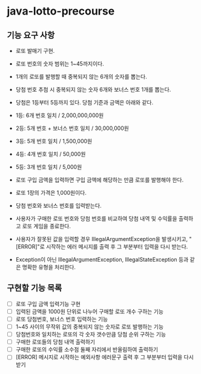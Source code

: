 # java-lotto-precourse

## 기능 요구 사항

- 로또 발매기 구현.

- 로또 번호의 숫자 범위는 1~45까지이다.
- 1개의 로또를 발행할 때 중복되지 않는 6개의 숫자를 뽑는다.
- 당첨 번호 추첨 시 중복되지 않는 숫자 6개와 보너스 번호 1개를 뽑는다.
- 당첨은 1등부터 5등까지 있다. 당첨 기준과 금액은 아래와 같다.
- 1등: 6개 번호 일치 / 2,000,000,000원
- 2등: 5개 번호 + 보너스 번호 일치 / 30,000,000원
- 3등: 5개 번호 일치 / 1,500,000원
- 4등: 4개 번호 일치 / 50,000원
- 5등: 3개 번호 일치 / 5,000원
- 로또 구입 금액을 입력하면 구입 금액에 해당하는 만큼 로또를 발행해야 한다.
- 로또 1장의 가격은 1,000원이다.
- 당첨 번호와 보너스 번호를 입력받는다.
- 사용자가 구매한 로또 번호와 당첨 번호를 비교하여 당첨 내역 및 수익률을 출력하고 로또 게임을 종료한다.
- 사용자가 잘못된 값을 입력할 경우 IllegalArgumentException을 발생시키고, "[ERROR]"로 시작하는 에러 메시지를 출력 후 그 부분부터 입력을 다시 받는다.
- Exception이 아닌 IllegalArgumentException, IllegalStateException 등과 같은 명확한 유형을 처리한다.


## 구현할 기능 목록
- [ ] 로또 구입 금액 입력기능 구현
- [ ] 입력된 금액을 1000원 단위로 나누어 구매할 로또 개수 구하는 기능
- [ ] 로또 당첨번호, 보너스 번호 입력하는 기능
- [ ] 1~45 사이의 무작위 값의 중복되지 않는 숫자로 로또 발행하는 기능
- [ ] 당첨번호와 일치하는 로또의 각 숫자 갯수만큼 당첨 순위 구하는 기능
- [ ] 구매한 로또들의 당첨 내역 출력하기
- [ ] 구매한 로또의 수익률 소수점 둘째 자리에서 반올림하여 출력하기
- [ ] [ERROR] 메시지로 시작하는 예외사항 에러문구 출력 후 그 부분부터 입력을 다시 받기
